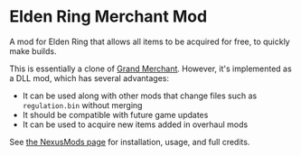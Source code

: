 # Elden Ring Merchant Mod

A mod for Elden Ring that allows all items to be acquired for free, to quickly make builds.

This is essentially a clone of [Grand Merchant](https://www.nexusmods.com/eldenring/mods/129).
However, it's implemented as a DLL mod, which has several advantages:

- It can be used along with other mods that change files such as `regulation.bin` without merging
- It should be compatible with future game updates
- It can be used to acquire new items added in overhaul mods

See [the NexusMods page](https://www.nexusmods.com/eldenring/mods/5192) for installation, usage, and full credits.
